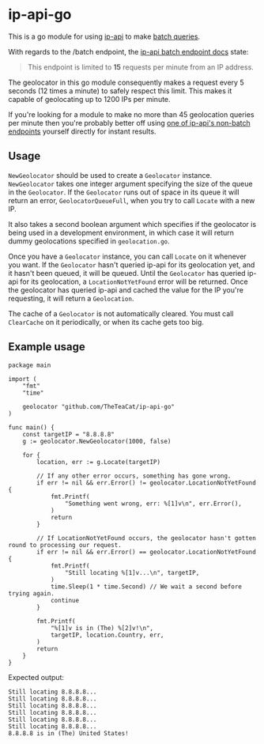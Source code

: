 # ip-api-go

This is a go module for using [ip-api](https://ip-api.com/) to make [batch queries](https://ip-api.com/docs/api:batch).

With regards to the /batch endpoint, the [ip-api batch endpoint docs](https://ip-api.com/docs/api:batch) state:

> This endpoint is limited to **15** requests per minute from an IP address.

The geolocator in this go module consequently makes a request every 5 seconds (12 times a minute) to safely respect this limit. This makes it capable of geolocating up to 1200 IPs per minute.

If you're looking for a module to make no more than 45 geolocation queries per minute then you're probably better off using [one of ip-api's non-batch endpoints](https://ip-api.com/docs/api:json) yourself directly for instant results.



## Usage

`NewGeolocator` should be used to create a `Geolocator` instance. `NewGeolocator` takes one integer argument specifying the size of the queue in the `Geolocator`. If the `Geolocator` runs out of space in its queue it will return an error, `GeolocatorQueueFull`, when you try to call `Locate` with a new IP.

It also takes a second boolean argument which specifies if the geolocator is being used in a development environment, in which case it will return dummy geolocations specified in `geolocation.go`.

Once you have a `Geolocator` instance, you can call `Locate` on it whenever you want. If the `Geolocator` hasn't queried ip-api for its geolocation yet, and it hasn't been queued, it will be queued. Until the `Geolocator` has queried ip-api for its geolocation, a `LocationNotYetFound` error will be returned. Once the geolocator has queried ip-api and cached the value for the IP you're requesting, it will return a `Geolocation`.

The cache of a `Geolocator` is not automatically cleared. You must call `ClearCache` on it periodically, or when its cache gets too big.



## Example usage

```golang
package main

import (
	"fmt"
	"time"

	geolocator "github.com/TheTeaCat/ip-api-go"
)

func main() {
	const targetIP = "8.8.8.8"
	g := geolocator.NewGeolocator(1000, false)

	for {
		location, err := g.Locate(targetIP)

		// If any other error occurs, something has gone wrong.
		if err != nil && err.Error() != geolocator.LocationNotYetFound {
			fmt.Printf(
				"Something went wrong, err: %[1]v\n", err.Error(),
			)
			return
		}

		// If LocationNotYetFound occurs, the geolocator hasn't gotten round to processing our request.
		if err != nil && err.Error() == geolocator.LocationNotYetFound {
			fmt.Printf(
				"Still locating %[1]v...\n", targetIP,
			)
			time.Sleep(1 * time.Second) // We wait a second before trying again.
			continue
		}

		fmt.Printf(
			"%[1]v is in (The) %[2]v!\n",
			targetIP, location.Country, err,
		)
		return
	}
}
```



Expected output:

```
Still locating 8.8.8.8...
Still locating 8.8.8.8...
Still locating 8.8.8.8...
Still locating 8.8.8.8...
Still locating 8.8.8.8...
Still locating 8.8.8.8...
8.8.8.8 is in (The) United States!
```

